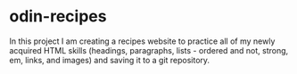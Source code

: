 # odin-recipes
In this project I am creating a recipes website to practice all of my newly acquired HTML skills (headings, paragraphs, lists - ordered and not, strong, em, links, and images) and saving it to a git repository. 
